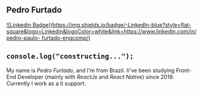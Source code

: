  ## Pedro Furtado
 [![Linkedin Badge](https://img.shields.io/badge/-LinkedIn-blue?style=flat-square&logo=Linkedin&logoColor=white&link=https://www.linkedin.com/in/pedro-paulo-        furtado-engcomp/)](https://www.linkedin.com/in/pedro-paulo-furtado-engcomp/) 
 

 
   <a href="https://reactjs.org/" target="_blank">
    <imgsrc="https://img.shields.io/badge/REACT-JS%20LIBRARY-59afc5?style=for-the-badge&logo=react" alt="react">
   </a>



## `console.log("constructing...");`
My name is *Pedro Furtado*, and I'm from Brazil. Ii've been studying Front-End Developer (mainly with *ReactJs* and *React Native*) since 2019. Currently I work as a ti support.
